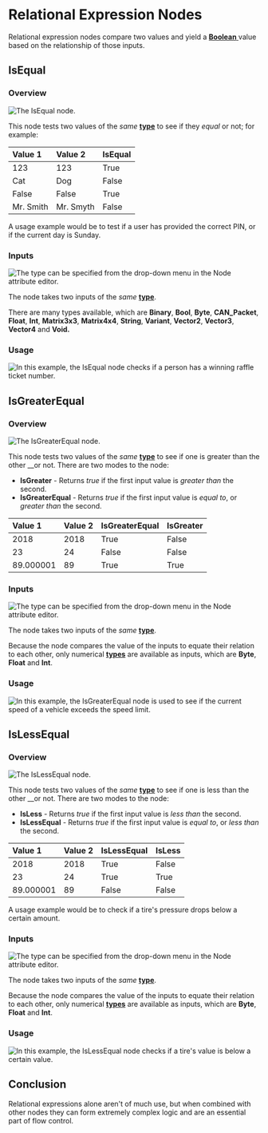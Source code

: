 # Relational Expression Nodes

Relational expression nodes compare two values and yield a [**Boolean** ](../../data-types/bool.md)value based on the relationship of those inputs.

## IsEqual

### Overview

![The IsEqual node.](../../../.gitbook/assets/nodeisequal.png)

This node tests two values of the _same_ [**type**](../../data-types/) to see if they _equal_ or not; for example:

| Value 1 | Value 2 | IsEqual |
| :--- | :--- | :--- |
| 123 | 123 | True |
| Cat | Dog | False |
| False | False | True |
| Mr. Smith | Mr. Smyth | False |

A usage example would be to test if a user has provided the correct PIN, or if the current day is Sunday.

### Inputs

![The type can be specified from the drop-down menu in the Node attribute editor.](../../../.gitbook/assets/isequaltypes%20%281%29.png)

The node takes two inputs of the _same_ [**type**](../../data-types/).

There are many types available, which are **Binary**, **Bool**, **Byte**, **CAN\_Packet**, **Float**, **Int**, **Matrix3x3**, **Matrix4x4**, **String**, **Variant**, **Vector2**, **Vector3**, **Vector4** and **Void.**

### Usage

![In this example, the IsEqual node checks if a person has a winning raffle ticket number.](../../../.gitbook/assets/isequalexample.png)

## IsGreaterEqual

### Overview

![The IsGreaterEqual node.](../../../.gitbook/assets/nodeisgreaterequal.png)

This node tests two values of the _same_ [**type**](../../data-types/) to see if one is greater than the other __or not. There are two modes to the node:

* **IsGreater** - Returns _true_ if the first input value is _greater than_ the second.
* **IsGreaterEqual** - Returns _true_ if the first input value is _equal to_, or _greater than_ the second.

| Value 1 | Value 2 | IsGreaterEqual | IsGreater |
| :--- | :--- | :--- | :--- |
| 2018 | 2018 | True | False |
| 23 | 24 | False | False |
| 89.000001 | 89 | True | True |

### Inputs

![The type can be specified from the drop-down menu in the Node attribute editor.](../../../.gitbook/assets/isequaltypes%20%281%29.png)

The node takes two inputs of the _same_ [**type**](../../data-types/).

Because the node compares the value of the inputs to equate their relation to each other, only numerical [**types**](../../data-types/) are available as inputs, which are **Byte**, **Float** and **Int**.

### Usage

![In this example, the IsGreaterEqual node is used to see if the current speed of a vehicle exceeds the speed limit.](../../../.gitbook/assets/isgreaterequalexample.png)

## IsLessEqual

### Overview

![The IsLessEqual node.](../../../.gitbook/assets/nodeislessequal.png)

This node tests two values of the _same_ [**type**](../../data-types/) to see if one is less than the other __or not. There are two modes to the node:

* **IsLess** - Returns _true_ if the first input value is _less than_ the second.
* **IsLessEqual** - Returns _true_ if the first input value is _equal to_, or _less than_ the second.

| Value 1 | Value 2 | IsLessEqual | IsLess |
| :--- | :--- | :--- | :--- |
| 2018 | 2018 | True | False |
| 23 | 24 | True | True |
| 89.000001 | 89 | False | False |

A usage example would be to check if a tire's pressure drops below a certain amount.

### Inputs

![The type can be specified from the drop-down menu in the Node attribute editor.](../../../.gitbook/assets/isequaltypes%20%281%29.png)

The node takes two inputs of the _same_ [**type**](../../data-types/).

Because the node compares the value of the inputs to equate their relation to each other, only numerical [**types**](../../data-types/) are available as inputs, which are **Byte**, **Float** and **Int**.

### Usage

![In this example, the IsLessEqual node checks if a tire&apos;s value is below a certain value.](../../../.gitbook/assets/islessequalexample.png)

## Conclusion

Relational expressions alone aren't of much use, but when combined with other nodes they can form extremely complex logic and are an essential part of flow control.

## 

